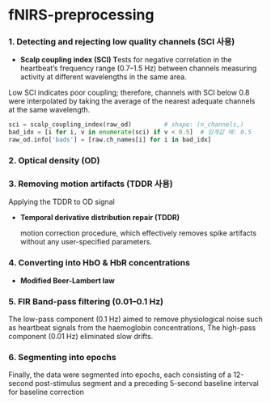 # fNIRS-preprocessing
### 1. Detecting and rejecting low quality channels (SCI 사용)

- **Scalp coupling index (SCI)
T**ests for negative correlation in the heartbeat’s frequency range (0.7–1.5 Hz) between channels measuring activity at different wavelengths in the same area.

Low SCI indicates poor coupling; therefore, channels with SCI below 0.8 were interpolated by taking the average of the nearest adequate channels at the same wavelength.

```python
sci = scalp_coupling_index(raw_od)         # shape: (n_channels,)
bad_idx = [i for i, v in enumerate(sci) if v < 0.5]  # 임계값 예: 0.5
raw_od.info['bads'] = [raw.ch_names[i] for i in bad_idx]

```

### 2. Optical density (OD)

### 3. Removing motion artifacts (TDDR 사용)

Applying the TDDR to OD signal

- **Temporal derivative distribution repair (TDDR)**
    
    motion correction procedure, which effectively removes spike artifacts without any user-specified parameters.
    

### 4. Converting into HbO & HbR concentrations

- **Modified Beer-Lambert law**

### 5. FIR Band-pass filtering (0.01–0.1 Hz)

The low-pass component (0.1 Hz) aimed to remove physiological noise such as heartbeat signals from the haemoglobin concentrations,
The high-pass component (0.01 Hz) eliminated slow drifts. 

### 6. Segmenting into epochs

Finally, the data were segmented into epochs, each consisting of a 12-second post-stimulus segment and a preceding 5-second baseline interval for baseline correction
